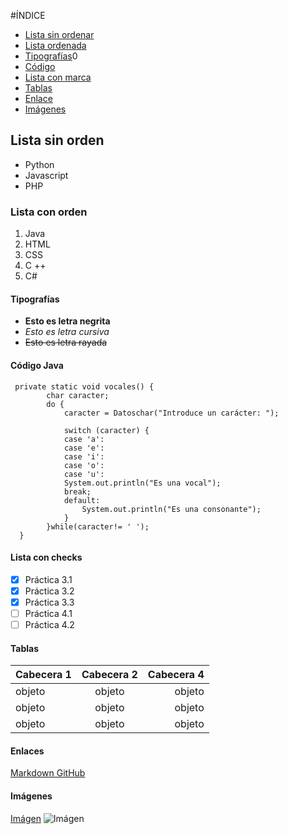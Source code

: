 #ÍNDICE
* [Lista sin ordenar](#lista1)
* [Lista ordenada](#lista2)
* [Tipografías](#tipografia)0
* [Código](#codigo)
* [Lista con marca](#lista3)
* [Tablas](#tabla)
* [Enlace](#enlace)
* [Imágenes](#imagenes)


## Lista sin orden<a name="lista1">
- Python
- Javascript 
- PHP

### Lista con orden<a name="lista2">
1.  Java
2.  HTML
3.  CSS
4.  C ++
5.  C#

#### Tipografías<a name="tipografia">
- **Esto es letra negrita**
- *Esto es letra cursiva*
- ~~Esto es letra rayada~~

#### **Código Java**<a name="codigo">
```
 private static void vocales() {
		char caracter;
		do {
			caracter = Datoschar("Introduce un carácter: ");
			
			switch (caracter) {
			case 'a':
			case 'e':
			case 'i':
			case 'o':
			case 'u':
			System.out.println("Es una vocal");
			break;
			default:
				System.out.println("Es una consonante");
			}
		}while(caracter!= ' ');
  }
````

#### Lista con checks<a name="lista3">
- [x] Práctica 3.1
- [x] Práctica 3.2
- [x] Práctica 3.3
- [ ] Práctica 4.1
- [ ] Práctica 4.2

#### Tablas<a name="tabla">

| Cabecera 1 | Cabecera 2 | Cabecera 4 |
|----------|:-------------:|------:|
| objeto |  objeto | objeto |
| objeto |  objeto   |  objeto |
| objeto |  objeto |   objeto |

#### Enlaces<a name="enlace">

[Markdown GitHub](https://docs.github.com/es/get-started/writing-on-github/getting-started-with-writing-and-formatting-on-github/basic-writing-and-formatting-syntax)

#### Imágenes<a name="imagenes">

[Imágen](https://www.zbw-mediatalk.eu/wp-content/uploads/2015/09/github-cover.jpg)
![Imágen](https://www.zbw-mediatalk.eu/wp-content/uploads/2015/09/github-cover.jpg)
